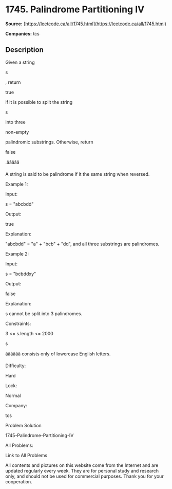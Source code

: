 # 1745. Palindrome Partitioning IV

**Source:** [https://leetcode.ca/all/1745.html](https://leetcode.ca/all/1745.html)

**Companies:** tcs

## Description

Given a string

s

, return

true

if it is possible to
            split the string

s

into three

non-empty

palindromic substrings. Otherwise, return

false

.âââââ

A string is said to be palindrome if it the same string when reversed.

Example 1:

Input:

s = "abcbdd"

Output:

true

Explanation:

"abcbdd" = "a" + "bcb" + "dd", and all three substrings are palindromes.

Example 2:

Input:

s = "bcbddxy"

Output:

false

Explanation:

s cannot be split into 3 palindromes.

Constraints:

3 <= s.length <= 2000

s

ââââââ consists only of lowercase English letters.

Difficulty:

Hard

Lock:

Normal

Company:

tcs

Problem Solution

1745-Palindrome-Partitioning-IV

All Problems:

Link to All Problems

All contents and pictures on this website come from the Internet and are updated regularly
        every week. They are for personal study and research only, and should not be used for
        commercial purposes. Thank you for your cooperation.

